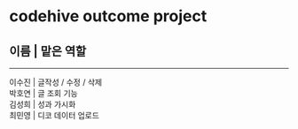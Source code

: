 # codehive outcome project
## 이름   |   맡은 역할 
---------------------
이수진 |  글작성 / 수정 / 삭제<br/>
박호연 |  글 조회 기능<br/>
김성희 |  성과 가시화<br/>
최민영 |  디코 데이터 업로드<br/>
